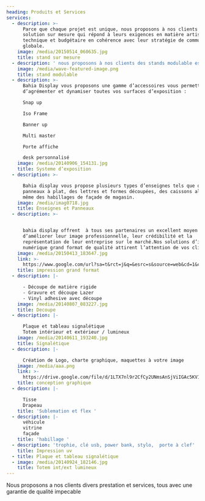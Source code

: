 ```yaml
---
heading: Produits et Services
services:
  - description: >-
      Parce que chaque projet est unique, nous proposons à nos clients une
      solution sur mesure qui répond à leurs exigences en matière artistique,
      technique et budgétaire en cohérence avec leur stratégie de communication
      globale.
    image: /media/20150514_060635.jpg
    title: stand sur mesure
  - description: ' nous proposons à nos clients des stands modulable est facilement transportable grâce à au principe de profilé étudié pour un rangement optimal et des réutilisations multiples sur divers formats.'
    image: /media/wave-featured-image.png
    title: stand modulable
  - description: >-
      Bahia Display vous proposons une gamme d’accessoires vous permettant de
      d’agrémenter et dynamiser toutes vos surfaces d’exposition :

      Snap up  

      Iso Frame 

      Banner up  

      Multi master 

      Porte affiche

      desk personnalisé
    image: /media/20140906_154131.jpg
    title: Systeme d’exposition
  - description: >-

      Bahia display vous propose plusieurs types d’enseignes tels que des
      panneaux à plat, des lettres et formes découpées, des caissons alu plié et
      même des habillages de façade de magasin.
    image: /media/imag0718.jpg
    title: Enseignes et Panneaux
  - description: >-


      bahia display offrent  à tous ses partenaires un excellent moyen
      d’améliorer leur image professionnelle, leur crédibilité et la
      représentation de leur entreprise sur le marché.Nos solutions d’impression
      numérique grand format de qualité attirent l’attention de vos clients 
    image: /media/20150413_183647.jpg
    link: >-
      https://www.google.com/url?sa=t&rct=j&q=&esrc=s&source=web&cd=1&cad=rja&uact=8&ved=2ahUKEwiA_vDHxdjcAhWIsaQKHTcTCmYQFjAAegQIABAC&url=https%3A%2F%2Fwww.corel.com%2Fcontent%2Fpdf%2Fcgsx3%2Finsights%2Fife_digital.pdf&usg=AOvVaw0H9mP_spDPOnVRPKigQttj
    title: impression grand format
  - description: |-

      - Découpe de matière rigide 
      - Gravure et découpe Lazer 
      - Vinyl adhesive avec découpe
    image: /media/20140807_083227.jpg
    title: Decoupe
  - description: |-

      Plaque et tableau signalétique
      Totem intérieur et extérieur / lumineux
    image: /media/20140611_193240.jpg
    title: Signalétique
  - description: |-

      Création de Logo, charte graphique, maquettes à votre image
    image: /media/aaa.png
    link: >-
      https://drive.google.com/file/d/1LTX7nl9r2CfCy2UNmsAnSjViIGAc5KV1/view?usp=sharing
    title: conception graphique
  - description: |-

      Tisse 
      Drapeau 
    title: 'Sublemation et flex '
  - description: |-
      véhicule
      vitrine
      façade
    title: 'habillage '
  - description: 'trophie, clé usb, power bank, stylo,  porte à clef'
    title: Impression uv
  - title: Plaque et tableau signalétique
  - image: /media/20140924_182146.jpg
    title: Totem int/ext lumineux
---
```

Nous proposons a nos clients divers prestation et services, tous avec une garantie de qualité impecable
